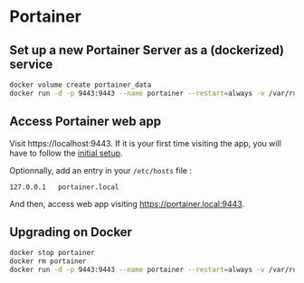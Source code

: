 # Portainer
## Set up a new Portainer Server as a (dockerized) service
```bash
docker volume create portainer_data
docker run -d -p 9443:9443 --name portainer --restart=always -v /var/run/docker.sock:/var/run/docker.sock -v portainer_data:/data portainer/portainer-ce:latest

```


## Access Portainer web app
Visit https://localhost:9443.
If it is your first time visiting the app, you will have to follow the [initial setup](https://docs.portainer.io/start/install/server/setup).

Optionnally, add an entry in your `/etc/hosts` file : 
```
127.0.0.1	portainer.local
```

And then, access web app visiting https://portainer.local:9443.


## Upgrading on Docker
```bash
docker stop portainer
docker rm portainer
docker run -d -p 9443:9443 --name portainer --restart=always -v /var/run/docker.sock:/var/run/docker.sock -v portainer_data:/data portainer/portainer-ce:latest
```
